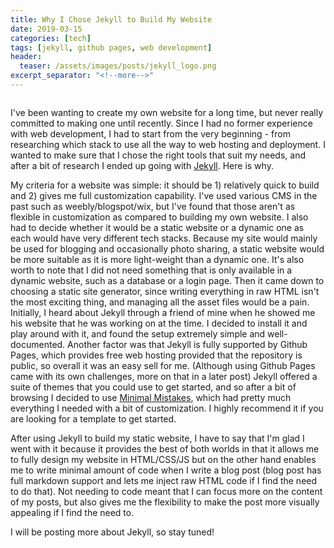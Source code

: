 ```yaml
---
title: Why I Chose Jekyll to Build My Website
date: 2019-03-15
categories: [tech]
tags: [jekyll, github pages, web development]
header:
  teaser: /assets/images/posts/jekyll_logo.png
excerpt_separator: "<!--more-->"
---
```


<img src="{{ site.url }}{{ site.baseurl }}/assets/images/posts/jekyll_logo.png" alt="">

I've been wanting to create my own website for a long time, but never really committed to making one until recently. Since I had no former experience with web development, I had to start from the very beginning - from researching which stack to use all the way to web hosting and deployment. I wanted to make sure that I chose the right tools that suit my needs, and after a bit of research I ended up going with [Jekyll](https://jekyllrb.com/). Here is why.

My criteria for a website was simple: it should be 1) relatively quick to build and 2) gives me full customization capability. I've used various CMS in the past such as weebly/blogspot/wix, but I've found that those aren't as flexible in customization as compared to building my own website. I also had to decide whether it would be a static website or a dynamic one as each would have very different tech stacks. Because my site would mainly be used for blogging and occasionally photo sharing, a static website would be more suitable as it is more light-weight than a dynamic one. It's also worth to note that I did not need something that is only available in a dynamic website, such as a database or a login page. Then it came down to choosing a static site generator, since writing everything in raw HTML isn't the most exciting thing, and managing all the asset files would be a pain. Initially, I heard about Jekyll through a friend of mine when he showed me his website that he was working on at the time. I decided to install it and play around with it, and found the setup extremely simple and well-documented. Another factor was that Jekyll is fully supported by Github Pages, which provides free web hosting provided that the repository is public, so overall it was an easy sell for me. (Although using Github Pages came with its own challenges, more on that in a later post) Jekyll offered a suite of themes that you could use to get started, and so after a bit of browsing I decided to use [Minimal Mistakes](https://github.com/mmistakes/minimal-mistakes), which had pretty much everything I needed with a bit of customization. I highly recommend it if you are looking for a template to get started.

After using Jekyll to build my static website, I have to say that I'm glad I went with it because it provides the best of both worlds in that it allows me to fully design my website in HTML/CSS/JS but on the other hand enables me to write minimal amount of code when I write a blog post (blog post has full markdown support and lets me inject raw HTML code if I find the need to do that). Not needing to code meant that I can focus more on the content of my posts, but also gives me the flexibility to make the post more visually appealing if I find the need to.

I will be posting more about Jekyll, so stay tuned!